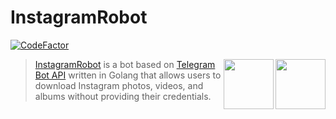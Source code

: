 # InstagramRobot

<!-- [START badges] -->

<a href="https://www.codefactor.io/repository/github/feelthecode/instagramrobot"><img src="https://www.codefactor.io/repository/github/feelthecode/instagramrobot/badge" alt="CodeFactor" /></a>

<!-- [END badges] -->

<!-- [START description] -->

<a href="https://github.com/feelthecode/instagramrobot">
  <img src="https://raw.githubusercontent.com/feelthecode/instagramrobot/main/images/instagram-logo.svg" width="80" align="right" />
</a>
<a href="https://github.com/feelthecode/instagramrobot">
  <img src="https://raw.githubusercontent.com/feelthecode/instagramrobot/main/images/telegram-logo.svg" width="80" align="right" />
</a>

> [InstagramRobot](https://github.com/feelthecode/instagramrobot) is a bot based on [Telegram Bot API](https://core.telegram.org/bots/api) written in Golang that allows users to download Instagram photos, videos, and albums without providing their credentials.

<!-- [END description] -->
